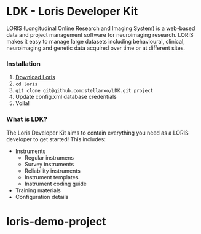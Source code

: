 # LDK - Loris Developer Kit

LORIS (Longitudinal Online Research and Imaging System) is a web-based data and project management software for neuroimaging research. LORIS makes it easy to manage large datasets including behavioural, clinical, neuroimaging and genetic data acquired over time or at different sites.

### Installation
1. [Download Loris](https://github.com/aces/Loris)
2. `cd loris`
3. `git clone git@github.com:stellarxo/LDK.git project`
4. Update config.xml database credentials
5. Voila!

### What is LDK?
The Loris Developer Kit aims to contain everything you need as a LORIS developer to get started!
This includes:
* Instruments
  * Regular instrumens
  * Survey instruments
  * Reliability instruments
  * Instrument templates
  * Instrument coding guide
* Training materials
* Configuration details
# loris-demo-project
